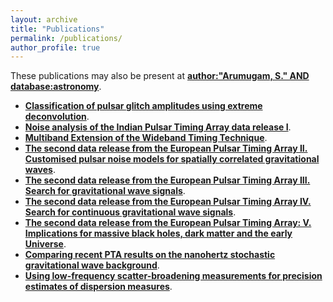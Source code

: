 ```yaml
---
layout: archive
title: "Publications"
permalink: /publications/
author_profile: true
---
```


These publications may also be present at [**author:"Arumugam, S." AND database:astronomy**](https://ui.adsabs.harvard.edu/search/p_=0&q=author%3A%22Arumugam%2C%20S.%22%20AND%20database%3Aastronomy&sort=date%20desc%2C%20bibcode%20desc).
* [**Classification of pulsar glitch amplitudes using extreme deconvolution**](https://www.sciencedirect.com/science/article/abs/pii/S2214404822000799?via%3Dihub). 
* [**Noise analysis of the Indian Pulsar Timing Array data release I**](https://journals.aps.org/prd/abstract/10.1103/PhysRevD.108.023008). 
* [**Multiband Extension of the Wideband Timing Technique**](https://academic.oup.com/mnras/article/527/1/213/7310865). 
* [**The second data release from the European Pulsar Timing Array II. Customised pulsar noise models
for spatially correlated gravitational waves**](https://www.aanda.org/articles/aa/full_html/2023/10/aa46842-23/aa46842-23.html).
* [**The second data release from the European Pulsar Timing Array III. Search for gravitational wave
signals**](https://www.aanda.org/articles/aa/abs/2023/10/aa46844-23/aa46844-23.html).
*  [**The second data release from the European Pulsar Timing Array IV. Search for continuous gravitational
wave signals**](https://arxiv.org/abs/2306.16226). 
* [**The second data release from the European Pulsar Timing Array: V. Implications for massive black holes,
dark matter and the early Universe**](https://arxiv.org/abs/2306.162271).
* [**Comparing recent PTA results on the nanohertz stochastic gravitational wave background**](https://arxiv.org/abs/2309.00693).
* [**Using low-frequency scatter-broadening measurements for precision estimates of dispersion measures**](https://arxiv.org/abs/2309.16765).

